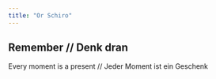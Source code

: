```yaml
---
title: "Or Schiro"
---
```


## Remember // Denk dran 

Every moment is a present // Jeder Moment ist ein Geschenk